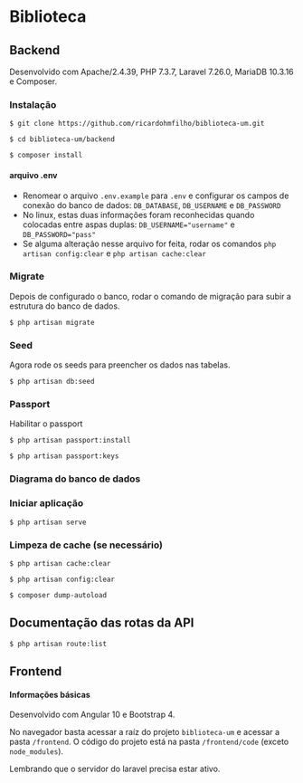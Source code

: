# Biblioteca

## Backend

Desenvolvido com Apache/2.4.39, PHP 7.3.7, Laravel 7.26.0, MariaDB 10.3.16 e Composer.

### Instalação

~~~shell
$ git clone https://github.com/ricardohmfilho/biblioteca-um.git

$ cd biblioteca-um/backend

$ composer install
~~~

#### arquivo .env

- Renomear o arquivo `.env.example` para `.env` e configurar os campos de conexão do banco de dados: `DB_DATABASE`, `DB_USERNAME` e `DB_PASSWORD`
- No linux, estas duas informações foram reconhecidas quando colocadas entre aspas duplas: `DB_USERNAME="username"` e `DB_PASSWORD="pass"`
- Se alguma alteração nesse arquivo for feita, rodar os comandos `php artisan config:clear`
e `php artisan cache:clear`

### Migrate

Depois de configurado o banco, rodar o comando de migração para subir a estrutura do banco de dados.

~~~shell
$ php artisan migrate
~~~

### Seed

Agora rode os seeds para preencher os dados nas tabelas.

~~~shell
$ php artisan db:seed
~~~

### Passport

Habilitar o passport

~~~shell
$ php artisan passport:install

$ php artisan passport:keys
~~~

### Diagrama do banco de dados

### Iniciar aplicação

~~~shell
$ php artisan serve
~~~

### Limpeza de cache (se necessário)

~~~shell
$ php artisan cache:clear

$ php artisan config:clear

$ composer dump-autoload
~~~

## Documentação das rotas da API

~~~shell
$ php artisan route:list
~~~

## Frontend

#### Informações básicas

Desenvolvido com Angular 10 e Bootstrap 4.

No navegador basta acessar a raíz do projeto `biblioteca-um` e acessar a pasta `/frontend`. O código do projeto está na pasta `/frontend/code` (exceto `node_modules`).

Lembrando que o servidor do laravel precisa estar ativo.
